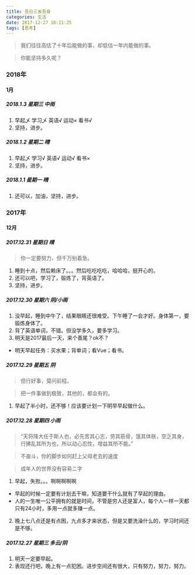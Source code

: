 ```yaml
---
title: 吾日三省吾身
categories: 生活
date: 2017-12-27 16:11:25
tags: [思考]
---
```


> 我们往往高估了十年后能做的事，却低估一年内能做的事。

> 你能坚持多久呢？

### 2018年
#### 1月
##### 2018.1.3 星期三 中雨

<!--more-->

1. 早起乄 学习乄 英语√ 运动× 看书√
2. 坚持，进步。

##### 2018.1.2 星期二 晴

1. 早起乄 学习√ 英语√ 运动√ 看书×
2. 坚持，进步。

##### 2018.1.1 星期一 晴

1. 还可以，加油，坚持，进步。

### 2017年
#### 12月
##### 2017.12.31 星期日 晴
> 你一定要努力，但千万别着急。

1. 睡到十点，然后赖床了。。。然后吃吃吃吃，哈哈哈，挺开心的。
2. 还可以吧，学习了，锻炼了，背英语了。
3. 坚持，进步。

##### 2017.12.30 星期六 阴/小雨
<!--more-->
1. 没早起，睡到中午了，结果眼睛还很难受。下午睡了一会才好。身体第一，要锻炼身体了。
2. 背了英语单词，不错。但没学多久，要多学习。
3. 明天是2017最后一天，来个善尾？ok不？


- 明天早起任务：买水果；背单词；看Vue；看书。

##### 2017.12.29 星期五 阴
> 但行好事，莫问前程。

> 把一件事做到极致，其他的，都会有的。

1. 早起了半小时，还不够！应该要计划一下明早早起做什么。

##### 2017.12.28 星期四 小雨
> “天将降大任于斯人也，必先苦其心志，劳其筋骨，饿其体肤，空乏其身，行拂乱其所为也，所以动心忍性，增益其所不能。”

> 不奋斗，你的脚步如何赶上父母老去的速度

> 成年人的世界没有容易二字

1. 早起，失败。。。啊啊啊啊啊
  * 早起的时候一定要有计划去干嘛，知道要干什么就有了早起的理由。
  * 人的一生唯一公平拥有的就是时间，不管是穷人还是富人，每个人一样一天都只有24小时，多用一点就多赚一点。
2. 晚上七八点还是有点困，九点多才来状态，但是又要洗澡什么的，学习时间还是不够。

##### 2017.12.27 星期三 多云/阴
1. 明天一定要早起。
2. 表现还行吧，晚上有一点犯困。进步空间还有很大，只有努力，努力，努力。
